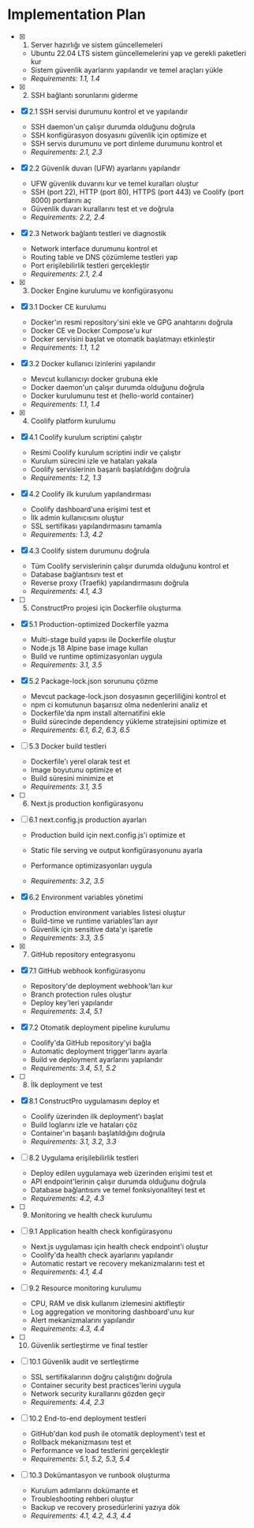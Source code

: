 # Implementation Plan

- [x] 1. Server hazırlığı ve sistem güncellemeleri





  - Ubuntu 22.04 LTS sistem güncellemelerini yap ve gerekli paketleri kur
  - Sistem güvenlik ayarlarını yapılandır ve temel araçları yükle
  - _Requirements: 1.1, 1.4_

- [x] 2. SSH bağlantı sorunlarını giderme




- [x] 2.1 SSH servisi durumunu kontrol et ve yapılandır


  - SSH daemon'un çalışır durumda olduğunu doğrula
  - SSH konfigürasyon dosyasını güvenlik için optimize et
  - SSH servis durumunu ve port dinleme durumunu kontrol et
  - _Requirements: 2.1, 2.3_

- [x] 2.2 Güvenlik duvarı (UFW) ayarlarını yapılandır

  - UFW güvenlik duvarını kur ve temel kuralları oluştur
  - SSH (port 22), HTTP (port 80), HTTPS (port 443) ve Coolify (port 8000) portlarını aç
  - Güvenlik duvarı kurallarını test et ve doğrula
  - _Requirements: 2.2, 2.4_

- [x] 2.3 Network bağlantı testleri ve diagnostik

  - Network interface durumunu kontrol et
  - Routing table ve DNS çözümleme testleri yap
  - Port erişilebilirlik testleri gerçekleştir
  - _Requirements: 2.1, 2.4_

- [x] 3. Docker Engine kurulumu ve konfigürasyonu

- [x] 3.1 Docker CE kurulumu


  - Docker'ın resmi repository'sini ekle ve GPG anahtarını doğrula
  - Docker CE ve Docker Compose'u kur
  - Docker servisini başlat ve otomatik başlatmayı etkinleştir
  - _Requirements: 1.1, 1.2_

- [x] 3.2 Docker kullanıcı izinlerini yapılandır

  - Mevcut kullanıcıyı docker grubuna ekle
  - Docker daemon'un çalışır durumda olduğunu doğrula
  - Docker kurulumunu test et (hello-world container)
  - _Requirements: 1.1, 1.4_

- [x] 4. Coolify platform kurulumu

- [x] 4.1 Coolify kurulum scriptini çalıştır

  - Resmi Coolify kurulum scriptini indir ve çalıştır
  - Kurulum sürecini izle ve hataları yakala
  - Coolify servislerinin başarılı başlatıldığını doğrula
  - _Requirements: 1.2, 1.3_

- [x] 4.2 Coolify ilk kurulum yapılandırması

  - Coolify dashboard'una erişimi test et
  - İlk admin kullanıcısını oluştur
  - SSL sertifikası yapılandırmasını tamamla
  - _Requirements: 1.3, 4.2_

- [x] 4.3 Coolify sistem durumunu doğrula

  - Tüm Coolify servislerinin çalışır durumda olduğunu kontrol et
  - Database bağlantısını test et
  - Reverse proxy (Traefik) yapılandırmasını doğrula
  - _Requirements: 4.1, 4.3_

- [ ] 5. ConstructPro projesi için Dockerfile oluşturma
- [x] 5.1 Production-optimized Dockerfile yazma



  - Multi-stage build yapısı ile Dockerfile oluştur
  - Node.js 18 Alpine base image kullan
  - Build ve runtime optimizasyonları uygula
  - _Requirements: 3.1, 3.5_


- [x] 5.2 Package-lock.json sorununu çözme



  - Mevcut package-lock.json dosyasının geçerliliğini kontrol et
  - npm ci komutunun başarısız olma nedenlerini analiz et
  - Dockerfile'da npm install alternatifini ekle
  - Build sürecinde dependency yükleme stratejisini optimize et
  - _Requirements: 6.1, 6.2, 6.3, 6.5_

- [ ] 5.3 Docker build testleri
  - Dockerfile'ı yerel olarak test et
  - Image boyutunu optimize et
  - Build süresini minimize et
  - _Requirements: 3.1, 3.5_


- [ ] 6. Next.js production konfigürasyonu
- [ ] 6.1 next.config.js production ayarları
  - Production build için next.config.js'i optimize et
  - Static file serving ve output konfigürasyonunu ayarla
  - Performance optimizasyonları uygula

  - _Requirements: 3.2, 3.5_

- [x] 6.2 Environment variables yönetimi


  - Production environment variables listesi oluştur
  - Build-time ve runtime variables'ları ayır
  - Güvenlik için sensitive data'yı işaretle
  - _Requirements: 3.3, 3.5_

- [x] 7. GitHub repository entegrasyonu

- [x] 7.1 GitHub webhook konfigürasyonu

  - Repository'de deployment webhook'ları kur
  - Branch protection rules oluştur
  - Deploy key'leri yapılandır
  - _Requirements: 3.4, 5.1_

- [x] 7.2 Otomatik deployment pipeline kurulumu

  - Coolify'da GitHub repository'yi bağla
  - Automatic deployment trigger'larını ayarla
  - Build ve deployment ayarlarını yapılandır
  - _Requirements: 3.4, 5.1, 5.2_

- [ ] 8. İlk deployment ve test
- [x] 8.1 ConstructPro uygulamasını deploy et


  - Coolify üzerinden ilk deployment'ı başlat
  - Build loglarını izle ve hataları çöz
  - Container'ın başarılı başlatıldığını doğrula
  - _Requirements: 3.1, 3.2, 3.3_

- [ ] 8.2 Uygulama erişilebilirlik testleri
  - Deploy edilen uygulamaya web üzerinden erişimi test et
  - API endpoint'lerinin çalışır durumda olduğunu doğrula
  - Database bağlantısını ve temel fonksiyonaliteyi test et
  - _Requirements: 4.2, 4.3_

- [ ] 9. Monitoring ve health check kurulumu
- [ ] 9.1 Application health check konfigürasyonu
  - Next.js uygulaması için health check endpoint'i oluştur
  - Coolify'da health check ayarlarını yapılandır
  - Automatic restart ve recovery mekanizmalarını test et
  - _Requirements: 4.1, 4.4_

- [ ] 9.2 Resource monitoring kurulumu
  - CPU, RAM ve disk kullanım izlemesini aktifleştir
  - Log aggregation ve monitoring dashboard'unu kur
  - Alert mekanizmalarını yapılandır
  - _Requirements: 4.3, 4.4_

- [ ] 10. Güvenlik sertleştirme ve final testler
- [ ] 10.1 Güvenlik audit ve sertleştirme
  - SSL sertifikalarının doğru çalıştığını doğrula
  - Container security best practices'lerini uygula
  - Network security kurallarını gözden geçir
  - _Requirements: 4.4, 2.3_

- [ ] 10.2 End-to-end deployment testleri
  - GitHub'dan kod push ile otomatik deployment'ı test et
  - Rollback mekanizmasını test et
  - Performance ve load testlerini gerçekleştir
  - _Requirements: 5.1, 5.2, 5.3, 5.4_

- [ ] 10.3 Dokümantasyon ve runbook oluşturma
  - Kurulum adımlarını dokümante et
  - Troubleshooting rehberi oluştur
  - Backup ve recovery prosedürlerini yazıya dök
  - _Requirements: 4.1, 4.2, 4.3, 4.4_